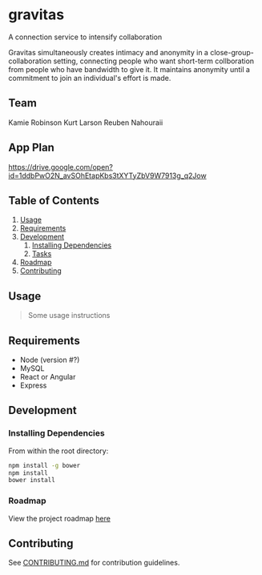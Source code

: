 # gravitas
A connection service to intensify collaboration

Gravitas simultaneously creates intimacy and anonymity in a close-group-collaboration setting, connecting people who want short-term collboration from people who have bandwidth to give it. It maintains anonymity until a commitment to join an individual's effort is made.

## Team

Kamie Robinson
Kurt Larson
Reuben Nahouraii

## App Plan

https://drive.google.com/open?id=1ddbPwO2N_avSOhEtapKbs3tXYTyZbV9W7913g_q2Jow

## Table of Contents

1. [Usage](#Usage)
1. [Requirements](#requirements)
1. [Development](#development)
    1. [Installing Dependencies](#installing-dependencies)
    1. [Tasks](#tasks)
1. [Roadmap](#roadmap)
1. [Contributing](#contributing)

## Usage

> Some usage instructions

## Requirements

- Node (version #?)
- MySQL
- React or Angular
- Express

## Development

### Installing Dependencies

From within the root directory:

```sh
npm install -g bower
npm install
bower install
```

### Roadmap

View the project roadmap [here](LINK_TO_DOC)


## Contributing

See [CONTRIBUTING.md](CONTRIBUTING.md) for contribution guidelines.
